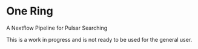 # One Ring
A Nextflow Pipeline for Pulsar Searching


This is a work in progress and is not ready to be used for the general user. 
